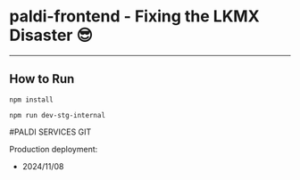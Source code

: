 # paldi-frontend - Fixing the LKMX Disaster 😎
---
## How to Run

`npm install`

`npm run dev-stg-internal`


#PALDI SERVICES GIT

Production deployment: 
 - 2024/11/08
